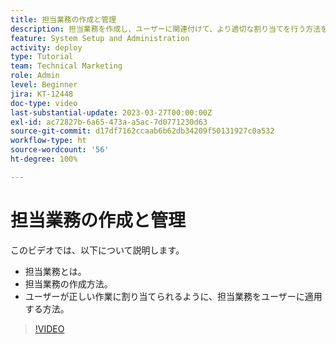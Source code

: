 ```yaml
---
title: 担当業務の作成と管理
description: 担当業務を作成し、ユーザーに関連付けて、より適切な割り当てを行う方法を説明します。
feature: System Setup and Administration
activity: deploy
type: Tutorial
team: Technical Marketing
role: Admin
level: Beginner
jira: KT-12448
doc-type: video
last-substantial-update: 2023-03-27T00:00:00Z
exl-id: ac72827b-6a65-473a-a5ac-7d0771230d63
source-git-commit: d17df7162ccaab6b62db34209f50131927c0a532
workflow-type: ht
source-wordcount: '56'
ht-degree: 100%

---
```


# 担当業務の作成と管理

このビデオでは、以下について説明します。

* 担当業務とは。
* 担当業務の作成方法。
* ユーザーが正しい作業に割り当てられるように、担当業務をユーザーに適用する方法。

>[!VIDEO](https://video.tv.adobe.com/v/3416966/?quality=12&learn=on&enablevpops)
